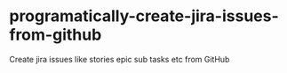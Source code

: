 # programatically-create-jira-issues-from-github
Create jira issues like stories epic sub tasks etc from GitHub 
